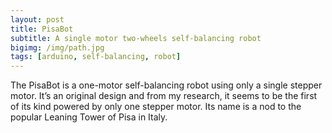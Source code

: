```yaml
---
layout: post
title: PisaBot
subtitle: A single motor two-wheels self-balancing robot
bigimg: /img/path.jpg
tags: [arduino, self-balancing, robot]
---
```


The PisaBot is a one-motor self-balancing robot using only a single stepper motor. It’s an original design and from my research, it seems to be the first of its kind powered by only one stepper motor. Its name is a nod to the popular Leaning Tower of Pisa in Italy.
